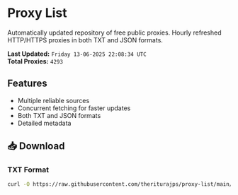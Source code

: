 # Proxy List

Automatically updated repository of free public proxies. Hourly refreshed HTTP/HTTPS proxies in both TXT and JSON formats.

**Last Updated:** `Friday 13-06-2025 22:08:34 UTC`  
**Total Proxies:** `4293`

## Features
- Multiple reliable sources
- Concurrent fetching for faster updates
- Both TXT and JSON formats
- Detailed metadata

## 📥 Download

### TXT Format
```bash
curl -O https://raw.githubusercontent.com/theriturajps/proxy-list/main/proxies.txt